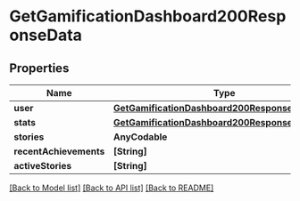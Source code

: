 # GetGamificationDashboard200ResponseData

## Properties
Name | Type | Description | Notes
------------ | ------------- | ------------- | -------------
**user** | [**GetGamificationDashboard200ResponseDataUser**](GetGamificationDashboard200ResponseDataUser.md) |  | [optional] 
**stats** | [**GetGamificationDashboard200ResponseDataStats**](GetGamificationDashboard200ResponseDataStats.md) |  | [optional] 
**stories** | **AnyCodable** |  | [optional] 
**recentAchievements** | **[String]** |  | [optional] 
**activeStories** | **[String]** |  | [optional] 

[[Back to Model list]](../README.md#documentation-for-models) [[Back to API list]](../README.md#documentation-for-api-endpoints) [[Back to README]](../README.md)


